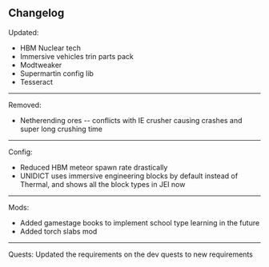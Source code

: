 Changelog
---
Updated:
- HBM Nuclear tech
- Immersive vehicles trin parts pack
- Modtweaker
- Supermartin config lib
- Tesseract

---
Removed:
- Netherending ores -- conflicts with IE crusher causing crashes and super long crushing time

---
Config:
- Reduced HBM meteor spawn rate drastically
- UNIDICT uses immersive engineering blocks by default instead of Thermal, and shows all the block types in JEI now

---
Mods:
- Added gamestage books to implement school type learning in the future
- Added torch slabs mod

---
Quests:
Updated the requirements on the dev quests to new requirements